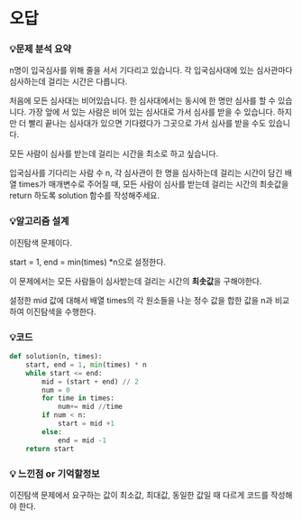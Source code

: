 # 오답
### 💡**문제 분석 요약**

n명이 입국심사를 위해 줄을 서서 기다리고 있습니다. 각 입국심사대에 있는 심사관마다 심사하는데 걸리는 시간은 다릅니다.

처음에 모든 심사대는 비어있습니다. 한 심사대에서는 동시에 한 명만 심사를 할 수 있습니다. 가장 앞에 서 있는 사람은 비어 있는 심사대로 가서 심사를 받을 수 있습니다. 하지만 더 빨리 끝나는 심사대가 있으면 기다렸다가 그곳으로 가서 심사를 받을 수도 있습니다.

모든 사람이 심사를 받는데 걸리는 시간을 최소로 하고 싶습니다.

입국심사를 기다리는 사람 수 n, 각 심사관이 한 명을 심사하는데 걸리는 시간이 담긴 배열 times가 매개변수로 주어질 때, 모든 사람이 심사를 받는데 걸리는 시간의 최솟값을 return 하도록 solution 함수를 작성해주세요.

### 💡**알고리즘 설계**

이진탐색 문제이다. 

start = 1, end = min(times) *n으로 설정한다. 

이 문제에서는 모든 사람들이 심사받는데 걸리는 시간의 **최솟값**을 구해야한다. 

설정한 mid 값에 대해서 배열 times의 각 원소들을 나눈 정수 값을 합한 값을 n과 비교하여 이진탐색을 수행한다.

### 💡코드

```python
def solution(n, times):
    start, end = 1, min(times) * n
    while start <= end:
        mid = (start + end) // 2
        num = 0
        for time in times:
            num+= mid //time
        if num < n:
            start = mid +1
        else:
            end = mid -1        
    return start
```

### 💡 느낀점 or 기억할정보

이진탐색 문제에서 요구하는 값이 최소값, 최대값, 동일한 값일 때 다르게 코드를 작성해야 한다.
